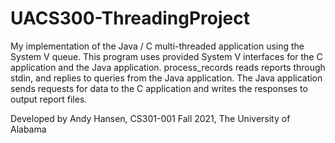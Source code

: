 # UACS300-ThreadingProject

My implementation of the Java / C multi-threaded application using the System V queue. This program uses provided System V interfaces for the C application and the Java application. process_records reads reports through stdin, and replies to queries from the Java application. The Java application sends requests for data to the C application and writes the responses to output report files.

Developed by Andy Hansen, CS301-001 Fall 2021, The University of Alabama
